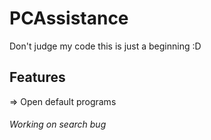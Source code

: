# PCAssistance


Don't judge my code this is just a beginning :D

## Features
=> Open default programs 

###### Working on search bug
